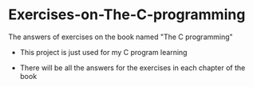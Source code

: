 # Exercises-on-The-C-programming

The answers of exercises on the book named "The C programming"

* This project is just used for my C program learning

* There will be all the answers for the exercises in each chapter of the book
